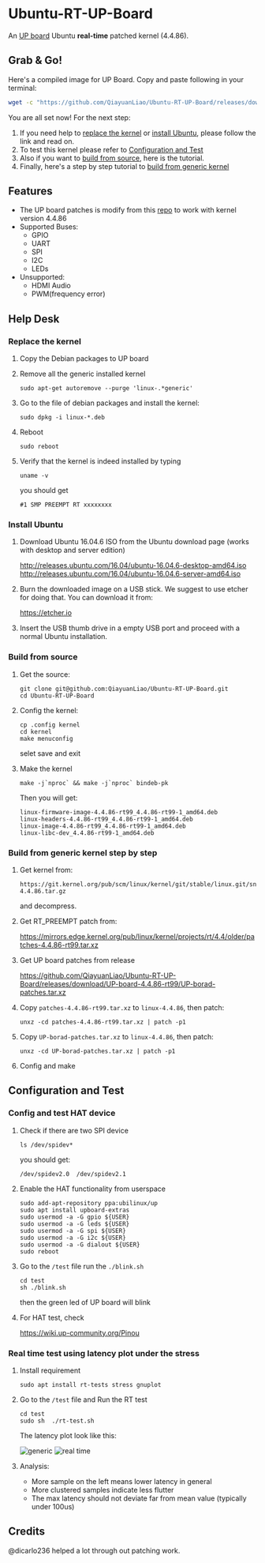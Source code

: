 # Ubuntu-RT-UP-Board

An [UP board](https://up-board.org/) Ubuntu **real-time** patched kernel (4.4.86).

## Grab & Go!
Here's a compiled image for UP Board. Copy and paste following in your terminal:

```bash
wget -c "https://github.com/QiayuanLiao/Ubuntu-RT-UP-Board/releases/download/UP-board-4.4.86-rt99/UP-board-4.4.86-rt99.tar.xz" && tar -xvzf UP-board-4.4.86-rt99.tar.xz
```

You are all set now! For the next step:

1. If you need help to [replace the kernel](#Replace-the-kernel) or [install Ubuntu](#Install-Ubuntu), please follow the link and read on.
2. To test this kernel please refer to [Configuration and Test](#Configuration-and-Test)
3. Also if you want to [build from source](#Build-from-source), here is the tutorial.
4. Finally, here's a step by step tutorial to [build from generic kernel](#Build-from-generic-kernel-step-by-step)

## Features

- The UP board patches is modify from this [repo](https://github.com/emutex/meta-up-board/tree/krogoth) to work with kernel version 4.4.86
- Supported Buses:
  - GPIO
  - UART
  - SPI
  - I2C
  - LEDs
- Unsupported:
  - HDMI Audio
  - PWM(frequency error)
## Help Desk

### Replace the kernel

1. Copy the Debian packages to UP board

2. Remove all the generic installed kernel

   ```
   sudo apt-get autoremove --purge 'linux-.*generic'
   ```

3. Go to the file of debian packages and install the kernel:

   ```
   sudo dpkg -i linux-*.deb
   ```

4. Reboot

   ```
   sudo reboot
   ```

5. Verify that the kernel is indeed installed by typing

   ```
   uname -v
   ```

   you should get

   ```
   #1 SMP PREEMPT RT xxxxxxxx
   ```

### Install Ubuntu

1. Download Ubuntu 16.04.6 ISO from the Ubuntu download page (works with desktop and server edition)

   http://releases.ubuntu.com/16.04/ubuntu-16.04.6-desktop-amd64.iso
   http://releases.ubuntu.com/16.04/ubuntu-16.04.6-server-amd64.iso

2. Burn the downloaded image on a USB stick. We suggest to use etcher for doing that. You can download it from:

   https://etcher.io

3. Insert the USB thumb drive in a empty USB port and proceed with a normal Ubuntu installation.

### Build from source

1. Get the source:

   ```
   git clone git@github.com:QiayuanLiao/Ubuntu-RT-UP-Board.git
   cd Ubuntu-RT-UP-Board
   ```

2. Config the kernel:

   ```
   cp .config kernel
   cd kernel
   make menuconfig
   ```

   selet save and exit

3. Make the kernel

   ```
   make -j`nproc` && make -j`nproc` bindeb-pk
   ```

   Then you will get:

   ```
   linux-firmware-image-4.4.86-rt99_4.4.86-rt99-1_amd64.deb
   linux-headers-4.4.86-rt99_4.4.86-rt99-1_amd64.deb
   linux-image-4.4.86-rt99_4.4.86-rt99-1_amd64.deb
   linux-libc-dev_4.4.86-rt99-1_amd64.deb
   ```

### Build from generic kernel step by step

1. Get kernel from:

   ```
   https://git.kernel.org/pub/scm/linux/kernel/git/stable/linux.git/snapshot/linux-4.4.86.tar.gz
   ```

   and decompress.

2. Get RT_PREEMPT patch from:

   https://mirrors.edge.kernel.org/pub/linux/kernel/projects/rt/4.4/older/patches-4.4.86-rt99.tar.xz

3. Get UP board patches from release

   https://github.com/QiayuanLiao/Ubuntu-RT-UP-Board/releases/download/UP-board-4.4.86-rt99/UP-borad-patches.tar.xz

4. Copy `patches-4.4.86-rt99.tar.xz` to `linux-4.4.86`, then patch:

   ```
   unxz -cd patches-4.4.86-rt99.tar.xz | patch -p1
   ```

1. Copy `UP-borad-patches.tar.xz` to `linux-4.4.86`, then patch:

   ```
   unxz -cd UP-borad-patches.tar.xz | patch -p1
   ```

2. Config and make

## Configuration and Test

### Config and test HAT device

1. Check if there are two SPI device

   ```
   ls /dev/spidev*
   ```

   you should get:

   ```
   /dev/spidev2.0  /dev/spidev2.1
   ```

2. Enable the HAT functionality from userspace

   ```
   sudo add-apt-repository ppa:ubilinux/up
   sudo apt install upboard-extras
   sudo usermod -a -G gpio ${USER}
   sudo usermod -a -G leds ${USER}
   sudo usermod -a -G spi ${USER}
   sudo usermod -a -G i2c ${USER}
   sudo usermod -a -G dialout ${USER}
   sudo reboot
   ```

3. Go to the `/test` file run the `./blink.sh`

   ```
   cd test
   sh ./blink.sh
   ```

   then the green led of UP board will blink

4. For HAT test, check

   https://wiki.up-community.org/Pinou

### Real time test using latency plot under the stress

1. Install requirement

   ```
   sudo apt install rt-tests stress gnuplot
   ```

2. Go to the `/test` file and Run the RT test

   ```
   cd test
   sudo sh  ./rt-test.sh
   ```

   The latency plot look like this:

    ![generic](./test/normal.png)
    ![real time](./test/real-time.png)

3. Analysis:
   - More sample on the left means lower latency in general
   - More clustered samples indicate less flutter
   - The max latency should not deviate far from mean value (typically under 100us)

## Credits

@dicarlo236 helped a lot through out patching work.
